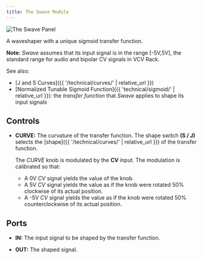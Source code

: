```yaml
---
title: The Swave Module
---
```

<img class="panel" src="panel.svg" alt="The Swave Panel" />

A waveshaper with a unique sigmoid transfer function.

**Note:**
_Swave_ assumes that its input signal
is in the range [-5V,5V],
the standard range
for audio and bipolar CV signals
in VCV Rack.

See also:
- [J and S Curves]({{ '/technical/curves/' | relative_url }})
- [Normalized Tunable Sigmoid Function]({{ 'technical/sigmoid/' | relative_url }}):
    the _transfer function_
    that _Swave_ applies
    to shape its input signals

## Controls
- **CURVE:**
    The curvature of the transfer function.
    The shape switch **(S / J)**
    selects the
    [shape]({{ '/technical/curves/' | relative_url }})
    of the transfer function.

    The _CURVE_ knob is modulated by the **CV** input.
    The modulation is calibrated so that:
    - A 0V _CV_ signal yields the value of the knob.
    - A 5V _CV_ signal yields the value
        as if the knob were rotated 50%
        clockwise
        of its actual position.
    - A -5V _CV_ signal yields the value
        as if the knob were rotated 50%
        counterclockwise
        of its actual position.

## Ports

- **IN:**
    The input signal to be shaped
    by the transfer function.

- **OUT:**
    The shaped signal.

